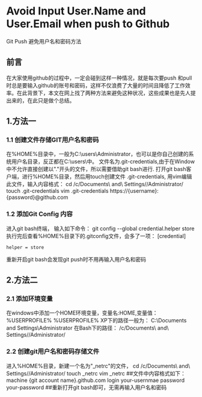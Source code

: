 # Avoid Input User.Name and User.Email when push to Github
Git Push 避免用户名和密码方法

## 前言
在大家使用github的过程中，一定会碰到这样一种情况，就是每次要push 和pull时总是要输入github的账号和密码，这样不仅浪费了大量的时间且降低了工作效率。在此背景下，本文在网上找了两种方法来避免这种状况，这些成果也是先人提出来的，在此只是做个总结。

## 1.方法一 
### 1.1 创建文件存储GIT用户名和密码
在%HOME%目录中，一般为C:\users\Administrator，也可以是你自己创建的系统用户名目录，反正都在C:\users\中。
文件名为.git-credentials,由于在Window中不允许直接创建以"."开头的文件，所以需要借助git bash进行.
打开git bash客户端，进行%HOME%目录，然后用touch创建文件 .git-credentials, 用vim编辑此文件，输入内容格式：
cd /c/Documents\ and\ Settings//Administrator/
touch .git-credentials
vim .git-credentials
https://{username}:{password}@github.com

### 1.2 添加Git Config 内容
进入git bash终端， 输入如下命令：
git config --global credential.helper store
执行完后查看%HOME%目录下的.gitconfig文件，会多了一项：
[credential]

    helper = store
重新开启git bash会发现git push时不用再输入用户名和密码

## 2.方法二
### 2.1 添加环境变量
在windows中添加一个HOME环境变量，变量名:HOME,变量值：%USERPROFILE%
%USERPROFILE% XP下的路径一般为： C:\Documents and Settings\Administrator
在Bash下的路径： /c/Documents\ and\ Settings//Administrator/
### 2.2 创建git用户名和密码存储文件
进入%HOME%目录，新建一个名为"_netrc"的文件，
cd /c/Documents\ and\ Settings//Administrator/
touch _netrc
vim _netrc
##文件中内容格式如下：
machine {git account name}.github.com
login your-usernmae
password your-password
##重新打开git bash即可，无需再输入用户名和密码